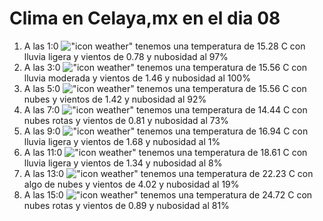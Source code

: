 # Clima en Celaya,mx en el dia 08

1. A las 1:0 !["icon weather"](http://openweathermap.org/img/w/10n.png) tenemos una temperatura de 15.28 C con lluvia ligera y  vientos de 0.78 y nubosidad al 97%
1. A las 3:0 !["icon weather"](http://openweathermap.org/img/w/10n.png) tenemos una temperatura de 15.56 C con lluvia moderada y  vientos de 1.46 y nubosidad al 100%
1. A las 5:0 !["icon weather"](http://openweathermap.org/img/w/04n.png) tenemos una temperatura de 15.56 C con nubes y  vientos de 1.42 y nubosidad al 92%
1. A las 7:0 !["icon weather"](http://openweathermap.org/img/w/04n.png) tenemos una temperatura de 14.44 C con nubes rotas y  vientos de 0.81 y nubosidad al 73%
1. A las 9:0 !["icon weather"](http://openweathermap.org/img/w/10d.png) tenemos una temperatura de 16.94 C con lluvia ligera y  vientos de 1.68 y nubosidad al 1%
1. A las 11:0 !["icon weather"](http://openweathermap.org/img/w/10d.png) tenemos una temperatura de 18.61 C con lluvia ligera y  vientos de 1.34 y nubosidad al 8%
1. A las 13:0 !["icon weather"](http://openweathermap.org/img/w/02d.png) tenemos una temperatura de 22.23 C con algo de nubes y  vientos de 4.02 y nubosidad al 19%
1. A las 15:0 !["icon weather"](http://openweathermap.org/img/w/04d.png) tenemos una temperatura de 24.72 C con nubes rotas y  vientos de 0.89 y nubosidad al 81%
